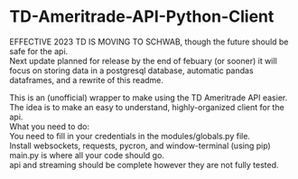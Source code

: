 # TD-Ameritrade-API-Python-Client  
EFFECTIVE 2023 TD IS MOVING TO SCHWAB, though the future should be safe for the api.      
Next update planned for release by the end of febuary (or sooner) it will focus on storing data in a postgresql database, automatic pandas dataframes, and a rewrite of this readme.

This is an (unofficial) wrapper to make using the TD Ameritrade API easier.   
The idea is to make an easy to understand, highly-organized client for the api.    
What you need to do:      
You need to fill in your credentials in the modules/globals.py file.  
Install websockets, requests, pycron, and window-terminal (using pip)      
main.py is where all your code should go.  
api and streaming should be complete however they are not fully tested.        
